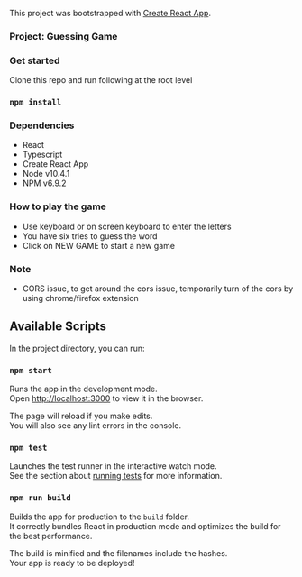 This project was bootstrapped with [Create React App](https://github.com/facebook/create-react-app).

### Project: Guessing Game

### Get started
Clone this repo and run following at the root level
### `npm install`

### Dependencies
* React
* Typescript
* Create React App
* Node v10.4.1
* NPM v6.9.2

### How to play the game
* Use keyboard or on screen keyboard to enter the letters
* You have six tries to guess the word
* Click on NEW GAME to start a new game
  
### Note
* CORS issue, to get around the cors issue, temporarily turn of the cors by using chrome/firefox extension
  
## Available Scripts

In the project directory, you can run:

### `npm start`

Runs the app in the development mode.<br>
Open [http://localhost:3000](http://localhost:3000) to view it in the browser.

The page will reload if you make edits.<br>
You will also see any lint errors in the console.

### `npm test`

Launches the test runner in the interactive watch mode.<br>
See the section about [running tests](https://facebook.github.io/create-react-app/docs/running-tests) for more information.

### `npm run build`

Builds the app for production to the `build` folder.<br>
It correctly bundles React in production mode and optimizes the build for the best performance.

The build is minified and the filenames include the hashes.<br>
Your app is ready to be deployed!
